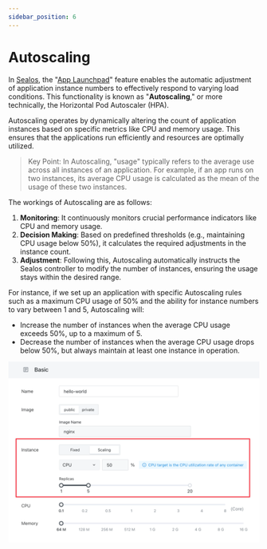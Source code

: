 ```yaml
---
sidebar_position: 6
---
```


# Autoscaling

In [Sealos](https://cloud.sealos.io), the "[App Launchpad](/guides/applaunchpad/applaunchpad.md)" feature enables the automatic adjustment of application instance numbers to effectively respond to varying load conditions. This functionality is known as "**Autoscaling**," or more technically, the Horizontal Pod Autoscaler (HPA).

Autoscaling operates by dynamically altering the count of application instances based on specific metrics like CPU and memory usage. This ensures that the applications run efficiently and resources are optimally utilized.

> Key Point: In Autoscaling, "usage" typically refers to the average use across all instances of an application. For example, if an app runs on two instances, its average CPU usage is calculated as the mean of the usage of these two instances.

The workings of Autoscaling are as follows:

1. **Monitoring**: It continuously monitors crucial performance indicators like CPU and memory usage.
2. **Decision Making**: Based on predefined thresholds (e.g., maintaining CPU usage below 50%), it calculates the required adjustments in the instance count.
3. **Adjustment**: Following this, Autoscaling automatically instructs the Sealos controller to modify the number of instances, ensuring the usage stays within the desired range.

For instance, if we set up an application with specific Autoscaling rules such as a maximum CPU usage of 50% and the ability for instance numbers to vary between 1 and 5, Autoscaling will:

- Increase the number of instances when the average CPU usage exceeds 50%, up to a maximum of 5.
- Decrease the number of instances when the average CPU usage drops below 50%, but always maintain at least one instance in operation.

![](./images/autoscale.png)
